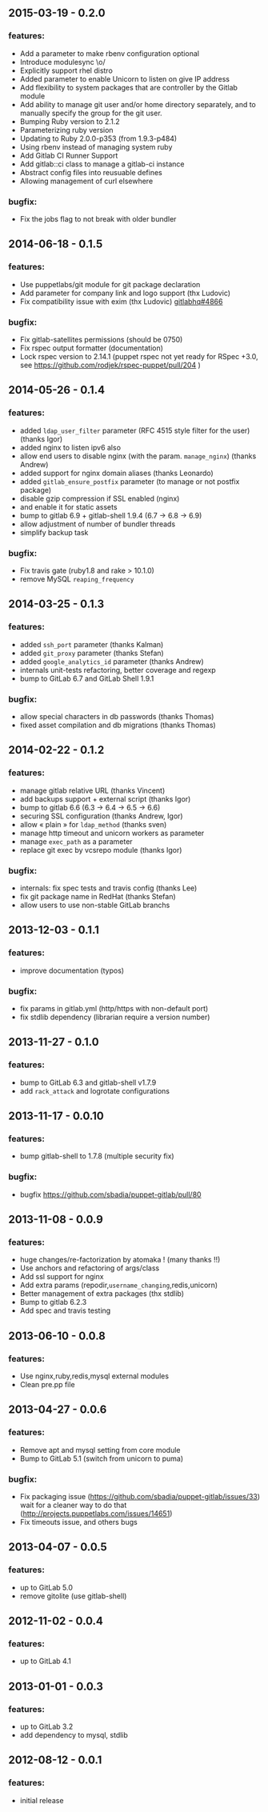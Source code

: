 ## 2015-03-19 - 0.2.0

### features:
* Add a parameter to make rbenv configuration optional
* Introduce modulesync \o/
* Explicitly support rhel distro
* Added parameter to enable Unicorn to listen on give IP address
* Add flexibility to system packages that are controller by the Gitlab module
* Add ability to manage git user and/or home directory separately, and to manually specify the group for the git user.
* Bumping Ruby version to 2.1.2
* Parameterizing ruby version
* Updating to Ruby 2.0.0-p353 (from 1.9.3-p484)
* Using rbenv instead of managing system ruby
* Add Gitlab CI Runner Support
* Add gitlab::ci class to manage a gitlab-ci instance
* Abstract config files into reusuable defines
* Allowing management of curl elsewhere

### bugfix:
* Fix the jobs flag to not break with older bundler

## 2014-06-18 - 0.1.5

### features:
* Use puppetlabs/git module for git package declaration
* Add parameter for company link and logo support (thx Ludovic)
* Fix compatibility issue with exim (thx Ludovic) [gitlabhq#4866](https://github.com/gitlabhq/gitlabhq/issues/4866)

### bugfix:
* Fix gitlab-satellites permissions (should be 0750)
* Fix rspec output formatter (documentation)
* Lock rspec version to 2.14.1 (puppet rspec not yet ready for RSpec +3.0, see https://github.com/rodjek/rspec-puppet/pull/204 )

## 2014-05-26 - 0.1.4

### features:
* added `ldap_user_filter` parameter (RFC 4515 style filter for the user) (thanks Igor)
* added nginx to listen ipv6 also
* allow end users to disable nginx (with the param. `manage_nginx`) (thanks Andrew)
* added support for nginx domain aliases (thanks Leonardo)
* added `gitlab_ensure_postfix` parameter (to manage or not postfix package)
* disable gzip compression if SSL enabled (nginx)
 * and enable it for static assets
* bump to gitlab 6.9 + gitlab-shell 1.9.4 (6.7 → 6.8 → 6.9)
* allow adjustment of number of bundler threads
* simplify backup task

### bugfix:
* Fix travis gate (ruby1.8 and rake > 10.1.0)
* remove MySQL `reaping_frequency`

## 2014-03-25 - 0.1.3

### features:
* added `ssh_port` parameter (thanks Kalman)
* added `git_proxy` parameter (thanks Stefan)
* added `google_analytics_id` parameter (thanks Andrew)
* internals unit-tests refactoring, better coverage and regexp
* bump to GitLab 6.7 and GitLab Shell 1.9.1

### bugfix:
* allow special characters in db passwords (thanks Thomas)
* fixed asset compilation and db migrations (thanks Thomas)

## 2014-02-22 - 0.1.2

### features:
* manage gitlab relative URL (thanks Vincent)
* add backups support + external script (thanks Igor)
* bump to gitlab 6.6 (6.3 → 6.4 → 6.5 → 6.6)
* securing SSL configuration (thanks Andrew, Igor)
* allow « plain » for `ldap_method` (thanks sven)
* manage http timeout and unicorn workers as parameter
* manage `exec_path` as a parameter
* replace git exec by vcsrepo module (thanks Igor)

### bugfix:
* internals: fix spec tests and travis config (thanks Lee)
* fix git package name in RedHat (thanks Stefan)
* allow users to use non-stable GitLab branchs

## 2013-12-03 - 0.1.1

### features:
* improve documentation (typos)

### bugfix:
* fix params in gitlab.yml (http/https with non-default port)
* fix stdlib dependency (librarian require a version number)

## 2013-11-27 - 0.1.0

### features:
* bump to GitLab 6.3 and gitlab-shell v1.7.9
* add `rack_attack` and logrotate configurations

## 2013-11-17 - 0.0.10

### features:
* bump gitlab-shell to 1.7.8 (multiple security fix)

### bugfix:
* bugfix https://github.com/sbadia/puppet-gitlab/pull/80

## 2013-11-08 - 0.0.9

### features:
* huge changes/re-factorization by atomaka ! (many thanks !!)
* Use anchors and refactoring of args/class
* Add ssl support for nginx
* Add extra params (repodir,`username_changing`,redis,unicorn)
* Better management of extra packages (thx stdlib)
* Bump to gitlab 6.2.3
* Add spec and travis testing

## 2013-06-10 - 0.0.8

### features:
* Use nginx,ruby,redis,mysql external modules
* Clean pre.pp file

## 2013-04-27 - 0.0.6

### features:
* Remove apt and mysql setting from core module
* Bump to GitLab 5.1 (switch from unicorn to puma)

### bugfix:

* Fix packaging issue (https://github.com/sbadia/puppet-gitlab/issues/33) wait for a cleaner way to do that (http://projects.puppetlabs.com/issues/14651)
* Fix timeouts issue, and others bugs

## 2013-04-07 - 0.0.5

### features:
* up to GitLab 5.0
* remove gitolite (use gitlab-shell)

## 2012-11-02 - 0.0.4

### features:
* up to GitLab 4.1

## 2013-01-01 - 0.0.3

### features:
* up to GitLab 3.2
* add dependency to mysql, stdlib

## 2012-08-12 - 0.0.1

### features:
* initial release
